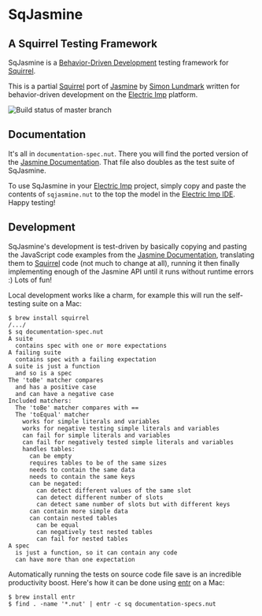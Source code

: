 SqJasmine
=========

A Squirrel Testing Framework
----------------------------

SqJasmine is a [Behavior-Driven Development][6] testing framework for [Squirrel][1].

This is a partial [Squirrel][1] port of [Jasmine][2] by [Simon Lundmark][3] written for behavior-driven development on the [Electric Imp][4] platform.

![Build status of master branch](https://travis-ci.org/simlun/sqjasmine.svg?branch=master)


Documentation
-------------

It's all in `documentation-spec.nut`. There you will find the ported version of the [Jasmine Documentation][5]. That file also doubles as the test suite of SqJasmine.

To use SqJasmine in your [Electric Imp][4] project, simply copy and paste the contents of `sqjasmine.nut` to the top the model in the [Electric Imp IDE][7]. Happy testing!


Development
-----------

SqJasmine's development is test-driven by basically copying and pasting the JavaScript code examples from the [Jasmine Documentation][5], translating them to [Squirrel][1] code (not much to change at all), running it then finally implementing enough of the Jasmine API until it runs without runtime errors :) Lots of fun!

Local development works like a charm, for example this will run the self-testing suite on a Mac:

```
$ brew install squirrel
/.../
$ sq documentation-spec.nut
A suite
  contains spec with one or more expectations
A failing suite
  contains spec with a failing expectation
A suite is just a function
  and so is a spec
The 'toBe' matcher compares
  and has a positive case
  and can have a negative case
Included matchers:
  The 'toBe' matcher compares with ==
  The 'toEqual' matcher
    works for simple literals and variables
    works for negative testing simple literals and variables
    can fail for simple literals and variables
    can fail for negatively tested simple literals and variables
    handles tables:
      can be empty
      requires tables to be of the same sizes
      needs to contain the same data
      needs to contain the same keys
      can be negated:
        can detect different values of the same slot
        can detect different number of slots
        can detect same number of slots but with different keys
      can contain more simple data
      can contain nested tables
        can be equal
        can negatively test nested tables
        can fail for nested tables
A spec
  is just a function, so it can contain any code
  can have more than one expectation
```

Automatically running the tests on source code file save is an incredible productivity boost. Here's how it can be done using [entr][8] on a Mac:

```
$ brew install entr
$ find . -name '*.nut' | entr -c sq documentation-specs.nut
```


[1]: http://www.squirrel-lang.org/
[2]: http://jasmine.github.io/
[3]: https://github.com/simlun
[4]: https://www.electricimp.com/
[5]: http://jasmine.github.io/2.1/introduction.html
[6]: http://dannorth.net/introducing-bdd/
[7]: https://ide.electricimp.com/
[8]: http://entrproject.org/
